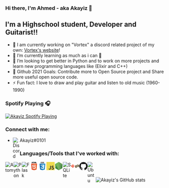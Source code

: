 ### Hi there, I'm Ahmed - aka Akayiz 👋

## I'm a Highschool student, Developer and Guitarist!!

- 🔭 I am currently working on "Vortex" a discord related project of my own: [Vortex's website][website]!
- 🌱 I’m currently learning as much as i can 🤣
- 👯 I’m looking to get better in Python and to work on more projects and learn new programming languages like (Elixir and C++)
- 🥅 Github 2021 Goals: Contribute more to Open Source project and Share more useful open source code.
- ⚡ Fun fact: I love to draw and play guitar and listen to old music (1960-1990)

### Spotify Playing 🎧

[<img src="https://now-playing-codestackr.vercel.app/api/spotify-playing" alt="Akayiz Spotify Playing" width="350" />](https://open.spotify.com/user/31tl7h2lnsiisaojwfulan5gme6q)

### Connect with me:
- <img align="left" alt="Discord" width="22px" src="https://preview.redd.it/s9biyhs4lix61.jpg?width=960&crop=smart&auto=webp&s=815ce0836ecc4a00dfe63ac1aa28edf3fc523d26" />Akayiz#0101

### Languages/Tools that I've worked with:
[<img align="left" alt="Atom" width="26px" src="https://gfx4arab.com/wp-content/uploads/2020/07/atom-4.svg" />][atom_website]
[<img align="left" alt="Python" width="26px" src="https://upload.wikimedia.org/wikipedia/commons/thumb/c/c3/Python-logo-notext.svg/768px-Python-logo-notext.svg.png" />][python_website]
[<img align="left" alt="Flask" width="26px" src="https://flask-training-courses.uk/images/flask-logo.png" />][flask_website]
[<img align="left" alt="HTML5" width="26px" src="https://raw.githubusercontent.com/github/explore/80688e429a7d4ef2fca1e82350fe8e3517d3494d/topics/html/html.png" />][html_website]
[<img align="left" alt="CSS3" width="26px" src="https://raw.githubusercontent.com/github/explore/80688e429a7d4ef2fca1e82350fe8e3517d3494d/topics/css/css.png" />][css_website]
[<img align="left" alt="JavaScript" width="26px" src="https://raw.githubusercontent.com/github/explore/80688e429a7d4ef2fca1e82350fe8e3517d3494d/topics/javascript/javascript.png" />][js_website]
[<img align="left" alt="Node.js" width="26px" src="https://raw.githubusercontent.com/github/explore/80688e429a7d4ef2fca1e82350fe8e3517d3494d/topics/nodejs/nodejs.png" />][node_website]
[<img align="left" alt="SQLite" width="26px" src="https://upload.wikimedia.org/wikipedia/commons/thumb/9/97/Sqlite-square-icon.svg/1200px-Sqlite-square-icon.svg.png" />][sqlite_website]
[<img align="left" alt="Git" width="26px" src="https://raw.githubusercontent.com/github/explore/80688e429a7d4ef2fca1e82350fe8e3517d3494d/topics/git/git.png" />][git_website]
[<img align="left" alt="GitHub" width="26px" src="https://raw.githubusercontent.com/github/explore/78df643247d429f6cc873026c0622819ad797942/topics/github/github.png" />][github_website]
[<img align="left" alt="Ubuntu" width="26px" src="https://brandslogos.com/wp-content/uploads/images/ubuntu-logo.png" />][ubuntu_website]

<br />
<br />

![Akayiz's GitHub stats](https://github-readme-stats.vercel.app/api?username=Ahmed-Khaled-dev&count_private=true&show_icons=true&theme=algolia)

[website]: http://www.vortex.yousry.org/
[html_website]: https://en.wikipedia.org/wiki/HTML
[atom_website]: https://atom.io/
[css_website]: https://en.wikipedia.org/wiki/CSS
[js_website]: https://www.javascript.com/
[node_website]: https://nodejs.org/en/
[sqlite_website]: https://www.sqlite.org/index.html
[git_website]: https://git-scm.com/
[github_website]: https://github.com/
[python_website]: https://www.python.org/
[flask_website]: https://flask.palletsprojects.com/en/2.0.x/
[ubuntu_website]: https://ubuntu.com/
